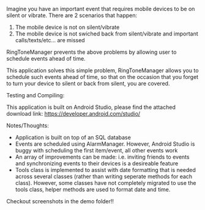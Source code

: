 Imagine you have an important event that requires mobile devices to be on silent or vibrate.
There are 2 scenarios that happen:
  1. The mobile device is not on silent/vibrate
  2. The mobile device is not swiched back from silent/vibrate and important calls/texts/etc... are missed 
  
RingToneManager prevents the above problems by allowing user to schedule events ahead of time.

This application solves this simple problem, RingToneManager allows you to schedule such events ahead of time, so that on the occasion that you forget to turn your device to silent or back from silent, you are covered.

Testing and Compiling:

This application is built on Android Studio, please find the attached download link: https://developer.android.com/studio/


Notes/Thoughts:

- Application is built on top of an SQL database
- Events are scheduled using AlarmManager. However, Android Studio is buggy with scheduling the first item/event, all other
events work
- An array of improvements can be made: i.e. inviting friends to events and synchronizing events to their
devices is a desireable feature
- Tools class is implemented to assist with date formatting that is needed across several classes 
(rather than writing seperate methods for each class). However, some classes have not completely migrated to use the 
tools class, helper methods are used to format date and time.


Checkout screenshots in the demo folder!!



